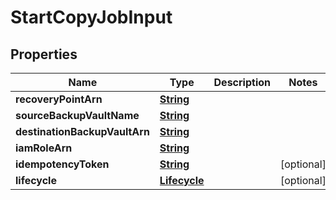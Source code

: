 

# StartCopyJobInput


## Properties

| Name | Type | Description | Notes |
|------------ | ------------- | ------------- | -------------|
|**recoveryPointArn** | [**String**](String.md) |  |  |
|**sourceBackupVaultName** | [**String**](String.md) |  |  |
|**destinationBackupVaultArn** | [**String**](String.md) |  |  |
|**iamRoleArn** | [**String**](String.md) |  |  |
|**idempotencyToken** | [**String**](String.md) |  |  [optional] |
|**lifecycle** | [**Lifecycle**](Lifecycle.md) |  |  [optional] |




